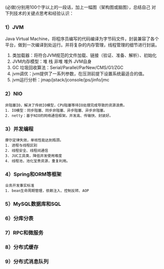 (必做)分别用100个字以上的一段话，加上一幅图（架构图或脑图），总结自己 
对下列技术的关键点思考和经验认识： 

### 1）JVM 
   Java Virtual Machine，将程序员编写的代码编译为字节码文件，封装兼容了各个平台，做到一次编译到处运行。并将复杂的内存管理，线程管理的细节进行封装。
   1. 类加载器：将符合JVM规范的文件加载、链接（验证、准备、解析）、初始化
   2. JVM内存模型：堆 栈 非堆 堆外 JVM自身
   3. GC 垃圾回收算法：Serial/Parallel/ParNew/CMS/G1/ZGC
   4. jvm调优：jvm提供了一系列参数，在压测前提下设置系统最适合的值。
   5. jvm运行分析：jmap/jstack/jconsole/jps/jinfo/jmc

### 2）NIO 
	非阻塞IO，解决了传统IO模型，CPU阻塞等待IO处理完成导致的资源浪费。
	1. IO模型：同步阻塞、同步非阻塞、异步阻塞、异步非阻塞。
	2. netty：基于NIO的网络通信框架。并发高、传输快、封装好。


### 3）并发编程 
	摩尔定律失效，单核性能达到瓶颈。
	1. 进程与线程区别
	2. 线程安全、线程间通信
	3. JUC工具类，降低并发使用难度
	4. 线程池，池化宝贵资源，重复利用。

### 4）Spring和ORM等框架 
	业务开发事实标准
	1. bean生命周期管理，依赖注入、控制反转、AOP


### 5）MySQL数据库和SQL 

### 6）分库分表 

### 7）RPC和微服务 

### 8）分布式缓存 

### 9）分布式消息队列 
